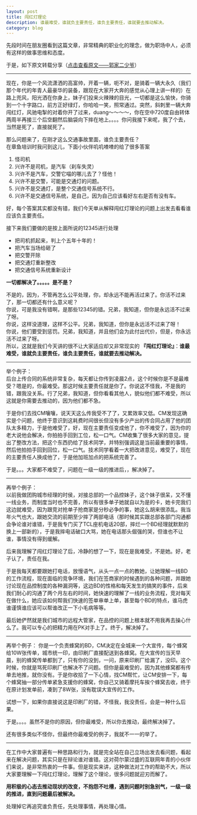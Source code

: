 ```yaml
---
layout: post
title: 闯红灯理论
description: 谁最难受，谁就负主要责任，谁负主要责任，谁就要去推动解决。
category: blog
---
```


先段时间在朋友圈看到这篇文章，非常精典的职业化的理念，做为职场中人，必须有这样的做事思维和态度。

于是，如下原文转载分享（[点击查看原文——郭家二少爷](http://mp.weixin.qq.com/s?__biz=MjM5NjA3MjQwMQ==&mid=204381616&idx=1&sn=3de0860b06464452d8abafb7045b6e78)）

******

现在，你是一个风流潇洒的高富帅，开着一辆，呃不对，是骑着一辆大永久（我们那个年代的年青人最豪华的装备，跟现在大家开大奔的感觉从心理上讲一样的）在路上兜风，阳光洒在你身上，妹子们投来火辣辣的目光，一切都是这么愉快，你骑到一个十字路口，前方正好绿灯，你哈哈一笑，照常通过。突然，斜刺里一辆大奔闯红灯，风驰电掣的对着你开了过来，duang～～～～，你在空中720度自由转体两周半再接三个后空翻然后脑袋向下摔在地上。。。。你问我接下来呢，我了个去，当然是死了，直接就死了。

那么问题来了，在刚才这么交通事故里面，谁负主要责任？     
在章鱼培训时我问到这儿，下面小伙伴叽叽喳喳的给了很多答案   

1. 怪司机
2. 兴许不是司机，是汽车（刹车失灵）
3. 兴许不是汽车，交警它喵的哪儿去了？怪他！
4. 兴许不是交警，可能是交通灯的问题。
5. 兴许不是交通灯，是整个交通信号系统不行。
6. 兴许不是交通信号系统，是自己，因为自己应该看好左右是否有没有车。

好，每个答案其实都没有错，我们今天单从解释闯红灯理论的问题上出发去看看谁应该负主要责任。

接下来我们要做的是按上面所说的12345进行处理  

- 把司机抓起来，判上个五年十年的！
- 把汽车当场给砸了
- 把交警开除
- 把交通灯重新整改
- 把交通信号系统重新设计

**一切都解决了。。。。。是不是？**  

不是的，因为，不管再怎么公平处理，你，却永远不能再活过来了。你活不过来了，那一切都还有什么意义呢？  
你说，可是我没有错啊，是那些12345的错。兄弟，我知道，但你是永远活不过来了呀。  
你说，这样没道理，这样不公平。兄弟，我知道，但你是永远活不过来了呀！  
你说，他们要受到惩罚。兄弟，我知道，并且他们会为此付出代价，但是，你永远活不过来了呀。  
所以，这就是我们今天讲的很不让大家适应却又非常现实的 **『闯红灯理论』**：**谁最难受，谁就负主要责任，谁负主要责任，谁就要去推动解决。**  

******

举个例子：  
后台上传合同的系统非常复杂，每天都让你传到凌晨2点，这个时候你是不是最难受？嗯是的，你最难受。那这时候主要责任就是你了。你说这不怪我，不是我的错，跟我没关系。行了兄弟，我知道，但你看看其他人，貌似他们都不难受，所以这就是你需要去推动的，因为他们都不急。  

于是你们去找CM嚷嚷，说天天这么传我受不了了，又累效率又低。CM发现这确实是个问题，他终于意识到这耗费时间很长但没有多少产出的传合同占用了他的团队太多精力，于是他难受了，好，现在主要责任变成他了，你不难受了，因为你的老大说他会解决，你拍拍手回到工位，松一口气。CM收集了很多大家的意见，提出了整改方法，把这个东西扔给了技术同学，并特别强调这是当前最重要的事情，然后他拍拍手回到回位，松一口气。技术同学看着一大把改进意见，难受了，现在的主要责任人换成他了，于是他加班加点的把系统完善了。  

于是。。。大家都不难受了，问题在一级一级的推进后，，解决掉了。  

******

再举个例子：   
以前我做团购城市经理的时侯，对接总部的一个品控妹子，这个妹子很呆，又不懂一线业务，而制度当时也不完善，所以有很多单子她就自以为是的卡，她卡完我们这边就难受，因为跟竞对抢单子抢商家是分秒必争的事，她这么胡来很添乱。我当年火气也大，跟她交流的前期至少摔了两部电话（那时候其实跟总部各部门沟通都会争论谁对谁错，于是我专门买了TCL座机电话20部，摔烂一个BD经理就默默的换上一部新的），于是我摔电话破口大骂，她在电话那头倔强的哭，但谁也不让谁，事情没有得到缓解。  

后来我理解了闯红灯理论了后，冷静的想了一下，现在是我难受，不是她。好，老子认了，责任在我。  

于是我每天都要跟她打电话，放慢语气，从头一点一点的教她，让她理解一线BD的工作流程，现在面临的竞争环境，我们在签商家的时候遇到的各种问题，并跟她讨论现在品控制度的各种漏洞等，这边BD的性格和每天发生的搞笑的事件，后来我们耐心的沟通了两个月左右的时间，她快速的理解了一线的业务流程，竞对每天在做什么，她应该如何帮我们快速的签单审单上单，甚至每个BD的特点，谁马虎谁谨慎谁应该可以帮谁改正一下小毛病等等。  

最后她俨然就是我们城市的远程大管家，在品控的问题上根本就不用我再去操心什么了。我可以专心的把精力用在PK对手上了。终于，解决掉了。

******

再举个例子：
你是一个负责蜂窝的BD，CM决定在全城来一个大宣传，每个蜂窝给10W张传单，城市统一印，由印刷厂直接配送到各蜂窝。在大宣传的当天早晨，别的蜂窝传单都到了，只有你的没到，一问，原来印刷厂给漏了，没印。这个时候，你就是骂死印刷厂也解决不了问题。但你是最难受的，因为其他蜂窝都有传单去地推，就你没有。于是你收拾了一下心情，找CM帮忙，让CM安排一下，每个蜂窝抽一部分传单紧急支援你的蜂窝，你自己又骑着摩托车挨个蜂窝去收，终于在原计划发单前，凑到了8W张，没有耽误大宣传的工作。

试想一下，如果你直接说这是印刷厂的错，不怪我，我没责任，会是一种什么后果。

于是。。。。虽然不是你的原因，但你最难受，所以你去推动，最终解决掉了。

还有很多类似不怪你，但最终你最难受的例子，我就不一一的举了。

******

在工作中大家普遍有一种思路和行为，就是完全站在自己立场出发去看问题，看起来在解决问题，其实只是在辩论谁对谁错。这对荷尔蒙过盛的互联网年青的小伙伴们来说，是非常热衷的一件事。但是现实来讲，这种做法对工作的帮助不大，所以大家要理解一下闯红灯理论，理解了这个理论，很多问题就迎刃而解了。

**用积极的心态去推动现状的改变，不抱怨不吐槽，遇到问题时别急别气，一级一级的推进，直到问题最后被解决。**

处理掉它再追究谁负责任，先处理事情，再处理心情。
